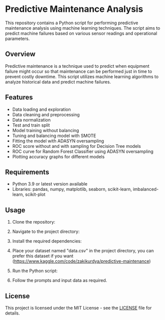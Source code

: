 # Predictive Maintenance Analysis

This repository contains a Python script for performing predictive maintenance analysis using machine learning techniques. The script aims to predict machine failures based on various sensor readings and operational parameters.

## Overview

Predictive maintenance is a technique used to predict when equipment failure might occur so that maintenance can be performed just in time to prevent costly downtime. This script utilizes machine learning algorithms to analyze historical data and predict machine failures.

## Features

- Data loading and exploration
- Data cleaning and preprocessing
- Data normalization
- Test and train split
- Model training without balancing
- Tuning and balancing model with SMOTE
- Fitting the model with ADASYN oversampling
- ROC score without and with sampling for Decision Tree models
- ROC curve for Random Forest Classifier using ADASYN oversampling
- Plotting accuracy graphs for different models

## Requirements

- Python 3.9 or latest version available
- Libraries: pandas, numpy, matplotlib, seaborn, scikit-learn, imbalanced-learn, scikit-plot

## Usage

1. Clone the repository:

2. Navigate to the project directory:

3. Install the required dependencies:

4. Place your dataset named "data.csv" in the project directory, you can prefer this dataset if you want (https://www.kaggle.com/code/zakikurdya/predictive-maintenance)

5. Run the Python script:

6. Follow the prompts and input data as required.

## License

This project is licensed under the MIT License - see the [LICENSE](LICENSE) file for details.





